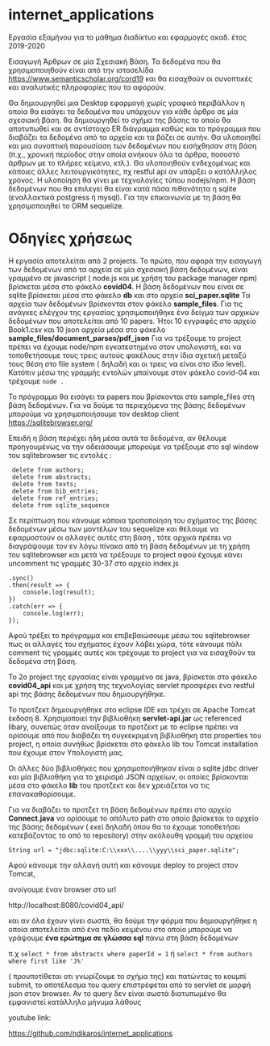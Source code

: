 # internet_applications
Εργασία εξαμήνου για το μάθημα διαδίκτυο και εφαρμογές ακαδ. έτος 2019-2020

Εισαγωγή Άρθρων σε μία Σχεσιακή Βάση.
Τα δεδομένα που θα χρησιμοποιηθούν είναι από την ιστοσελίδα
https://www.semanticscholar.org/cord19
και θα εισαχθούν οι συνοπτικές και αναλυτικές πληροφορίες που τα αφορούν.

Θα δημιουργηθεί μια Desktop εφαρμογή χωρίς γραφικό περιβάλλον η οποία θα εισάγει τα δεδομένα που υπάρχουν για κάθε
άρθρο σε μία σχεσιακή βάση. 
θα δημιουργηθεί το σχήμα της βάσης το οποίο θα αποτυπωθεί και σε αντίστοιχο ER διάγραμμα καθώς και το πρόγραμμα που διαβάζει τα δεδομένα
από τα αρχεία και τα βάζει σε αυτήν. 
Θα υλοποιηθεί και μια συνοπτική παρουσίαση των δεδομένων που εισήχθησαν στη βάση (π.χ., χρονική περίοδος στην οποία ανήκουν όλα τα άρθρα, ποσοστό
άρθρων με το πλήρες κείμενο, κτλ.).
Θα υλοποιηθούν ενδεχομένως και κάποιες άλλες λειτουργικότητες, πχ restful api αν υπάρξει ο κατάλληλος χρόνος.
Η υλοποίηση θα γίνει με τεχνολογίες τύπου nodejs/npm.
Η βάση δεδομένων που θα επιλεγεί θα είναι κατά πάσα πιθανότητα η sqlite (εναλλακτικά postgress ή mysql).
Για την επικοινωνία με τη βάση θα χρησιμοποιηθεί το ORM sequelize.


# Οδηγίες χρήσεως

Η εργασία αποτελείται από 2 projects.
To πρώτο, που αφορά την εισαγωγή των δεδομένων από τα αρχεία σε μία σχεσιακή βάση δεδομένων, είναι γραμμένο σε javascript  ( node.js και με χρήση του package manager npm) βρίσκεται μέσα στο φάκελο **covid04**. 
Η βάση δεδομένων που είναι σε sqlite βρίσκεται μέσα στο φάκελο **db** και στο αρχείο **sci_paper.sqlite**
Τα αρχεία των δεδομένων βρίσκονται στον φάκελο **sample_files**. Για τις ανάγκες ελέγχου της εργασίας χρησιμοποιήθηκε ένα δείγμα των αρχικών δεδομένων που αποτελείται από 10 papers. Ήτοι 10 εγγραφές στο αρχείο Book1.csv και 10 json αρχεία μέσα στο φάκελο **sample_files/document_parses/pdf_json**
Για να τρέξουμε το project πρέπει να έχουμε node/npm εγκατεστημένο στον υπολογιστή, και να τοποθετήσουμε τους τρεις αυτούς φακέλους στην ίδια σχετική μεταξύ τους θέση στο file system ( δηλαδή και οι τρεις να είναι στο ίδιο level).
Κατόπιν μέσω της γραμμής εντολών μπαίνουμε στον φάκελο covid-04 και τρέχουμε   `node .`

Το πρόγραμμα θα εισάγει τα papers που βρίσκονται στα sample_files  στη βάση δεδομένων.
Για να δούμε τα περιεχόμενα της βάσης δεδομένων μπορούμε να χρησιμοποιήσουμε τον desktop client 
https://sqlitebrowser.org/

Επειδή η βάση  περιέχει ήδη μέσα αυτά τα δεδομένα, αν θέλουμε προηγουμένως να την αδειάσουμε 
μπορούμε να τρέξουμε στο sql window  του sqlitebrowser τις εντολές :

 ``` delete  from papers;
  delete from authors;
  delete from abstracts;
  delete from texts;
  delete from bib_entries;
  delete from ref_entries;
  delete from sqlite_sequence
  ```
  
  Σε περίπτωση που κάνουμε κάποια τροποποίηση του σχήματος της βάσης δεδομένων μέσω των μοντέλων του sequelize 
  και θέλουμε να εφαρμοστούν οι αλλαγές αυτές στη βάση , τότε αρχικά πρέπει να διαγράψουμε τον εν λόγω πίνακα 
  από τη βάση δεδομένων με τη χρήση του sqlitebrowser 
  και μετά να τρέξουμε το project αφού έχουμε κάνει uncomment τις γραμμές 30-37 στο αρχείο index.js 
  
 ```sequelize
 .sync()
 .then(result => {
     console.log(result);
 })
 .catch(err => {
     console.log(err);
 });  
 ``` 
  
  Αφού τρέξει το πρόγραμμα και επιβεβαιώσουμε μέσω του sqlitebrowser πως οι αλλαγές του σχήματος έχουν λάβει χώρα,
  τότε κάνουμε πάλι comment τις γραμμές αυτές και τρέχουμε το project για να εισαχθούν τα δεδομένα στη βάση.
  
  
  Το 2ο project της εργασίας είναι γραμμένο σε java, βρίσκεται στο φάκελο **covid04_api** και με χρήση της τεχνολογίας servlet προσφέρει ένα restful api της βάσης δεδομένων που δημιουργήθηκε.
  
  Το προτζεκτ δημιουργήθηκε στο eclipse IDE και τρέχει σε Apache Tomcat έκδοση 8.
  Χρησιμοποιεί την βιβλιοθήκη **servlet-api.jar** ως referenced libary, συνεπώς όταν ανοίξουμε το προτζεκτ με το eclipse πρέπει
  να ορίσουμε από που διαβάζει τη συγκεκριμένη βιβλιοθήκη στα properties του project, η οποία συνήθως βρίσκεται στο φάκελο lib του Tomcat         installation που έχουμε στον Υπολογιστή μας.
  
  Οι άλλες δύο βιβλιοθήκες που χρησιμοποιήθηκαν είναι ο sqlite jdbc driver και μία βιβλιοθήκη για το χειρισμό JSON αρχείων, οι οποίες 
  βρίσκονται μέσα στο φάκελο **lib** του προτζεκτ και δεν χρειάζεται να τις επανακαθορίσουμε.
  
  
  Για να διαβάζει το προτζετ τη βάση δεδομένων πρέπει στο αρχείο **Connect.java** να ορίσουμε το απόλυτο path 
  στο οποίο βρίσκεται το αρχείο της βάσης δεδομένων ( εκεί δηλαδή όπου θα το έχουμε τοποθετήσει κατεβάζοντας το από το repository)
  στην ακόλουθη γραμμή του αρχείου 
  
  `String url = "jdbc:sqlite:C:\\xxx\\....\\yyy\\sci_paper.sqlite";`
  
  Αφού κάνουμε την αλλαγή αυτή και κάνουμε deploy το project στον Tomcat,
  
  ανοίγουμε έναν browser στο url
  
  http://localhost:8080/covid04_api/
  
  και αν όλα έχουν γίνει σωστά, θα δούμε την φόρμα που δημιουργήθηκε η οποία αποτελείται από ένα 
  πεδίο κειμένου στο οποίο μπορούμε να γράψουμε **ένα ερώτημα σε γλώσσα sql** πάνω στη βάση δεδομένων 
  
  π.χ 
  `select * from abstracts where paperId = 1`
  ή
  `select * from authors where first like 'J%'`
  
  
  ( προυποτίθεται οτι γνωρίζουμε το σχήμα της) και πατώντας το κουμπί submit, το αποτέλεσμα του query επιστρέφεται από το servlet σε μορφή json στον browser.
  Αν το query δεν είναι σωστά διατυπωμένο θα εμφανιστεί κατάλληλο μήνυμα λάθους
  
  
  
 youtube link:
 
 https://github.com/ndikaros/internet_applications
  
  
  
